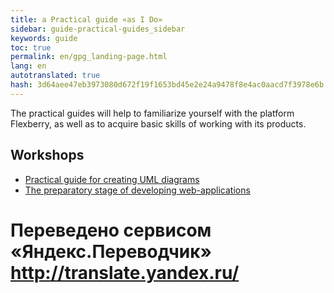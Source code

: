```yaml
--- 
title: a Practical guide «as I Do» 
sidebar: guide-practical-guides_sidebar 
keywords: guide 
toc: true 
permalink: en/gpg_landing-page.html 
lang: en 
autotranslated: true 
hash: 3d64aee47eb3973080d672f19f1653bd45e2e24a9478f8e4ac0aacd7f3978e6b 
--- 
```


The practical guides will help to familiarize yourself with the platform Flexberry, as well as to acquire basic skills of working with its products. 

## Workshops 

* [Practical guide for creating UML diagrams](gpg_practical-guides-uml.html) 
* [The preparatory stage of developing web-applications](gpg_preparatory-stage.html)


 # Переведено сервисом «Яндекс.Переводчик» http://translate.yandex.ru/